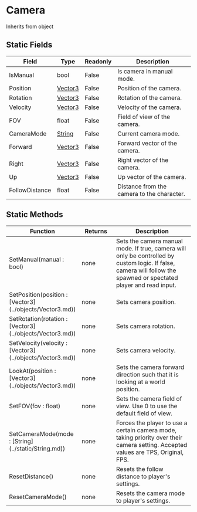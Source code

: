 # Camera
Inherits from object
## Static Fields
|Field|Type|Readonly|Description|
|---|---|---|---|
|IsManual|bool|False|Is camera in manual mode.|
|Position|[Vector3](../objects/Vector3.md)|False|Position of the camera.|
|Rotation|[Vector3](../objects/Vector3.md)|False|Rotation of the camera.|
|Velocity|[Vector3](../objects/Vector3.md)|False|Velocity of the camera.|
|FOV|float|False|Field of view of the camera.|
|CameraMode|[String](../static/String.md)|False|Current camera mode.|
|Forward|[Vector3](../objects/Vector3.md)|False|Forward vector of the camera.|
|Right|[Vector3](../objects/Vector3.md)|False|Right vector of the camera.|
|Up|[Vector3](../objects/Vector3.md)|False|Up vector of the camera.|
|FollowDistance|float|False|Distance from the camera to the character.|
## Static Methods
<table>
<colgroup><col style="width: 30%"/>
<col style="width: 20%"/>
<col style="width: 50%"/>
</colgroup>
<thead>
<tr>
<th>Function</th>
<th>Returns</th>
<th>Description</th>
</tr>
</thead>
<tbody>
<tr>
<td>SetManual(manual : bool)</td>
<td>none</td>
<td>Sets the camera manual mode. If true, camera will only be controlled by custom logic. If false, camera will follow the spawned or spectated player and read input.</td>
</tr>
<tr>
<td>SetPosition(position : [Vector3](../objects/Vector3.md))</td>
<td>none</td>
<td>Sets camera position.</td>
</tr>
<tr>
<td>SetRotation(rotation : [Vector3](../objects/Vector3.md))</td>
<td>none</td>
<td>Sets camera rotation.</td>
</tr>
<tr>
<td>SetVelocity(velocity : [Vector3](../objects/Vector3.md))</td>
<td>none</td>
<td>Sets camera velocity.</td>
</tr>
<tr>
<td>LookAt(position : [Vector3](../objects/Vector3.md))</td>
<td>none</td>
<td>Sets the camera forward direction such that it is looking at a world position.</td>
</tr>
<tr>
<td>SetFOV(fov : float)</td>
<td>none</td>
<td>Sets the camera field of view. Use 0 to use the default field of view.</td>
</tr>
<tr>
<td>SetCameraMode(mode : [String](../static/String.md))</td>
<td>none</td>
<td>Forces the player to use a certain camera mode, taking priority over their camera setting. Accepted values are TPS, Original, FPS.</td>
</tr>
<tr>
<td>ResetDistance()</td>
<td>none</td>
<td>Resets the follow distance to player's settings.</td>
</tr>
<tr>
<td>ResetCameraMode()</td>
<td>none</td>
<td>Resets the camera mode to player's settings.</td>
</tr>
</tbody>
</table>
